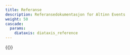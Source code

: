 ```yaml
---
title: Referanse
description: Referansedokumentasjon for Altinn Events
weight: 50
cascade:
  params:
    diataxis: diataxis_reference
---
```


{{<children />}}